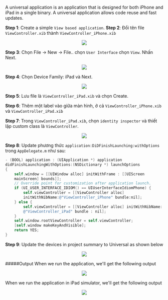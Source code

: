 
A universal application is an application that is designed for both iPhone and iPad in a single binary. A universal application allows code reuse and fast updates.

<b>Step 1</b>: Create a simple ```View based application```.
<b>Step 2</b>: Đổi tên file ```ViewController.xib``` thành ```ViewController_iPhone.xib``` 

<p align="center">
    <img src="http://www.tutorialspoint.com/ios/images/universalappinterfacerename.jpg" />
</p>


<b>Step 3</b>: Chọn File -> New -> File.. chọn ```User Interface``` chọn ```View```. Nhấn Next.

<p align="center">
    <img src="http://www.tutorialspoint.com/ios/images/newipadxib.jpg" />
</p>
 
<b>Step 4</b>: Chọn Device Family: iPad và Next.

<p align="center">
    <img src="http://www.tutorialspoint.com/ios/images/universalappselectdevicetype.jpg" />
</p>

<b>Step 5</b>: Lưu file là ```ViewController_iPad.xib``` và chọn Create.

<b>Step 6</b>: Thêm một label vào giữa màn hình, ở cả ```ViewController_iPhone.xib``` và ```ViewController_iPad.xib```


<b>Step 7</b>: Trong ```ViewController_iPad.xib```, chọn ```identity inspector``` và thiết lập custom class là ```ViewController```.

<p align="center">
    <img src="http://www.tutorialspoint.com/ios/images/universalappsetclass.jpg" />
</p>

<b>Step 8</b>: Update phương thức ```application:DiDFinishLaunching:withOptions``` trong ```AppDelegate.m``` như sau:

```Objective-C
- (BOOL) application : (UIApplication *) application
didFinishLaunchingWithOptions:(NSDictionary *) launchOptions
{
    self.window = [[UIWindow alloc] initWithFrame : [[UIScreen 
    mainScreen] bounds]];
    // Override point for customization after application launch.
    if (UI_USER_INTERFACE_IDIOM() == UIUserInterfaceIdiomPhone) {
        self.viewController = [[ViewController alloc]
        initWithNibName:@"ViewController_iPhone" bundle:nil];
    } else {
        self.viewController = [[ViewController alloc] initWithNibName:
        @"ViewController_iPad" bundle : nil];
    }
    self.window.rootViewController = self.viewController;
    [self.window makeKeyAndVisible];
    return YES;
}

```


<b>Step 9</b>: Update the devices in project summary to Universal as shown below

<p align="center">
   <img src="http://www.tutorialspoint.com/ios/images/universalappsetdevices.jpg" />
</p>

#####Output
When we run the application, we'll get the following output

<p align="center">
   <img src="http://www.tutorialspoint.com/ios/images/universalappiphone_output.jpg" />
</p>

When we run the application in iPad simulator, we'll get the following output

<p align="center">
   <img src="http://www.tutorialspoint.com/ios/images/universalappipad_output.jpg" />
</p>













